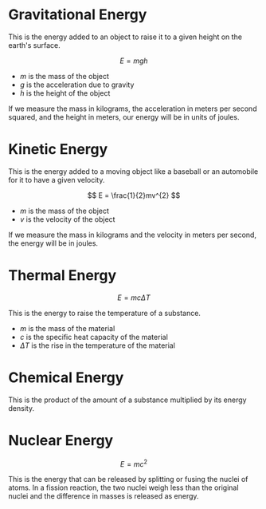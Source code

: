 # Gravitational Energy

This is the energy added to an object to raise it to a given height on the earth's surface.

$$ E = mgh $$

- $m$ is the mass of the object
- $g$ is the acceleration due to gravity
- $h$ is the height of the object

If we measure the mass in kilograms, the acceleration in meters per second squared, and the height in meters, our energy will be in units of joules.

# Kinetic Energy

This is the energy added to a moving object like a baseball or an automobile for it to have a given velocity.

$$ E = \frac{1}{2}mv^{2} $$

- $m$ is the mass of the object
- $v$ is the velocity of the object

If we measure the mass in kilograms and the velocity in meters per second, the energy will be in joules.

# Thermal Energy

$$ E = mc\Delta T $$

This is the energy to raise the temperature of a substance.

- $m$ is the mass of the material
- $c$ is the specific heat capacity of the material
- $\Delta T$ is the rise in the temperature of the material

# Chemical Energy

This is the product of the amount of a substance multiplied by its energy density.

# Nuclear Energy

$$ E = mc^2 $$

This is the energy that can be released by splitting or fusing the nuclei of atoms.
In a fission reaction, the two nuclei weigh less than the original nuclei and the difference in masses is released as energy.

